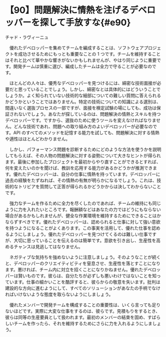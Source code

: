 # 【90】問題解決に情熱を注げるデベロッパーを探して手放すな{#e90}

<div class="author">チャド・ラヴィーニュ</div>

　優れたデベロッパーを集めてチームを編成することは、ソフトウェアプロジェクトを成功させるためにもっとも重要なことの 1 つです。チームを維持することはそれと比べて華やかな響きがないかもしれませんが、やはり同じように重要です。開発チームは慎重に選び、編成したチームは全力で守ることが必要なのです。

　ほとんどの人々は、優秀なデベロッパーを見つけるには、綿密な技術面接が必要だと思っていることでしょう。しかし、綿密なとは具体的にはどういうことでしょうか。よく知られていない技術的な細部についての難しい質問に答えられるかどうかということではありません。特定の技術についての知識による選別は、間違いなく選抜プロセスの一部ですが、面接を検定試験の場にしても、成功は保証されないでしょう。あなたが探しているのは、問題解決の情熱とスキルを持つデベロッパーです。ですから、選抜のために使うツールを変えなければなりません。どんな技術であれ、問題への取り組み方のよいデベロッパーが必要なのです。API のすべてのメソッドを記憶する能力を試しても、問題解決に対する情熱や適性はほとんどわかりません。

　しかし、パフォーマンス問題を診断するためにどのような方法を使うかを説明してもらえば、その人物の問題解決に対する姿勢について大きなヒントが得られます。最後に参加したプロジェクトを最初からやり直すことができるとすれば、何を変えたいのかを聞けば、教訓を応用する能力があるかどうかが推測できます。優れたデペロッパーは、自分の仕事に情熱を持っています。デベロッパーに過去の経験をたずねれば、その情熱の有無が明らかになるでしょう。これは、技術的なトリビアを質問して正答が得られるかどうかからは決してわからないことです。

　強力なチームを作るために全力を尽くしたのであれば、チームの維持にも同じように力を入れたいところです。報酬額などはあなたの力ではどうにもならない場合があるかもしれませんが、健全な作業環境を維持するためにできることはかならずすべきです。優れたデベロッパーは、認められると仕事に対して強い意欲を持つようになることがよくあります。この事実を活用して、優れた仕事を認めるようにしましょう。優れたデベロッパーを見つけてくるのは難しい仕事ですが、大切に思っていることを伝えるのは簡単です。意欲を引き出し、生産性を高めるチャンスは見逃してはなりません。

　ネガティブな気持ちを強めないように注意しましょう。そのようなことが続くと、デペロッパーのクリエイティビティを窒息させ、生産性を落とすことになります。悪ければ、チーム内に対立を招くことになりかねません。優れたデベロッパーは賢いものです。彼らは、自分たちが必ずしも悪いわけではないことを知っています。仕事の細かいことを酷評すると、彼らからの敬意を失います。批判は建設的な方向に進むようにして、すべてのソリューションがあなたの手柄でなければいけないような態度を取らないようにしましょう。

　優れたメンバーで開発チームを構成することの重要性は、いくら言っても足りないほどです。実際に大変な仕事をするのは、彼らです。見積もりをするとき、彼らは同等の生産要員として扱われます。最初のメンバーの結束を固め、すばらしいチームを作ったら、それを維持するためにさらに力を入れるようにしましょう。
